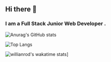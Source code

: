 ## Hi there 👋
### I am a Full Stack Junior Web Developer . 

![Anurag's GitHub stats](https://github-readme-stats.vercel.app/api?username=AndyLinxies&show_icons=true&theme=bear)

![Top Langs](https://github-readme-stats.vercel.app/api/top-langs/?username=AndyLinxies&theme=bear&layout=compact)

![willianrod's wakatime stats](https://wakatime.com/badge/user/9240ca89-14a5-463a-a3bc-1211aaf63e00.svg)]

<!--
AndyLinxies/AndyLinxies is a ✨ special ✨ repository because its README.md (this file) appears on your GitHub profile.
-->
